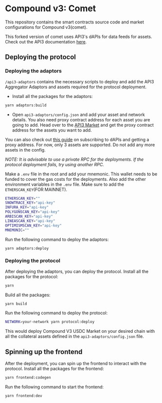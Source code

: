 # Compound v3: Comet

This repository contains the smart contracts source code and market configurations for Compound v3(comet).

This forked version of comet uses API3's dAPIs for data feeds for assets. Check out the API3 documentation [here](https://docs.api3.org/). 

## Deploying the protocol

### Deploying the adaptors

`/api3-adaptors` contains the necessary scripts to deploy and add the API3 Aggregator Adaptors and assets required for the protocol deployment.

- Install all the packages for the adaptors:

```bash
yarn adaptors:build
```

- Open `api3-adaptors/config.json` and add your asset and network details. You also need proxy contract address for each asset you are going to add. Head over to the [API3 Market](https://market.api3.org/) and get the proxy contract address for the assets you want to add.

You can also check out [this guide](https://docs.api3.org/guides/dapis/subscribing-to-dapis/) on subscribing to dAPIs and getting a proxy address.
For now, only 3 assets are supported. Do not add any more assets in the config.

*NOTE: It is advisable to use a private RPC for the deployments. If the protocol deployment fails, try using another RPC.*

Make a `.env` file in the root and add your mnemonic. This wallet needs to be funded to cover the gas costs for the deployments. Also add the other environment variables in the `.env` file. Make sure to add the `ETHERSCAN_KEY`(FOR MAINNET).

```bash
ETHERSCAN_KEY=""
SNOWTRACE_KEY="api-key"
INFURA_KEY="api-key"
POLYGONSCAN_KEY="api-key"
ARBISCAN_KEY="api-key"
LINEASCAN_KEY="api-key"
OPTIMISMSCAN_KEY="api-key"
MNEMONIC=""
```

Run the following command to deploy the adaptors:

```bash
yarn adaptors:deploy
```

### Deploying the protocol

After deploying the adaptors, you can deploy the protocol. Install all the packages for the protocol:

```bash
yarn
```

Build all the packages:

```bash
yarn build
```

Run the following command to deploy the protocol:

```bash
NETWORK=your-network yarn protocol:deploy
```

This would deploy Compound V3 USDC Market on your desired chain with all the collateral assets defined in the `api3-adaptors/config.json` file.

## Spinning up the frontend

After the deployment, you can spin up the frontend to interact with the protocol. Install all the packages for the frontend:

```bash
yarn frontend:codegen
```

Run the following command to start the frontend:

```bash
yarn frontend:dev
```